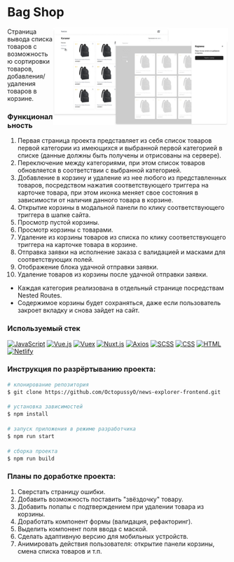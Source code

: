 # Bag Shop

<img align="right" width="400px" src="https://raw.githubusercontent.com/OctopussyO/bag-shop-test/master/static/preview.png" alt="Иллюстрация к проекту">

Cтраница вывода списка товаров с возможностью сортировки товаров, добавления/удаления товаров в корзине.

<!-- Ознакомиться с приложением можно по [ссылке](https://wow-news.nomoredomains.club/). -->

### Функциональность

1. Первая страница проекта представляет из себя список товаров первой категории из имеющихся и выбранной первой категорией в списке (данные должны быть получены и отрисованы на сервере).
2. Переключение между категориями, при этом список товаров обновляется в соответствии с выбранной категорией.
3. Добавление в корзину и удаление из нее любого из представленных товаров, посредством нажатия соответствующего триггера на карточке товара, при этом иконка меняет свое состояния в зависимости от наличия данного товара в корзине.
4. Открытие корзины в модальной панели по клику соответствующего триггера в шапке сайта.
5. Просмотр пустой корзины.
6. Просмотр корзины с товарами.
7. Удаление из корзины товаров из списка по клику соответствующего триггера на карточке товара в корзине.
8. Отправка заявки на исполнение заказа с валидацией и масками для соответствующих полей.
9. Отображение блока удачной отправки заявки.
10. Удаление товаров из корзины после удачной отправки заявки.

- Каждая категория реализована в отдельный странице посредствам Nested Routes.
- Содержимое корзины будет сохраняться, даже если пользователь закроет вкладку и снова зайдет на сайт.

### Используемый стек

[![JavaScript](https://img.shields.io/badge/-JavaScript-464646??style=flat-square&logo=javascript)](https://www.javascript.com/)
[![Vue.js](https://img.shields.io/badge/-Vue.js-464646??style=flat-square&logo=vue.js)](https://ru.vuejs.org/)
[![Vuex](https://img.shields.io/badge/-Vuex-464646??style=flat-square&logo=vuex.js)](https://vuex.vuejs.org/)
[![Nuxt.js](https://img.shields.io/badge/-Nuxt.js-464646??style=flat-square&logo=nuxt.js)](https://https://nuxtjs.org/)
[![Axios](https://img.shields.io/badge/-Axios-464646??style=flat-square&logo=axios.js)](https://www.npmjs.com/package/axios)
[![SCSS](https://img.shields.io/badge/-SCSS-464646??style=flat-square&logo=scss)](https://https://sass-scss.ru/)
[![CSS](https://img.shields.io/badge/-CSS-464646??style=flat-square&logo=css3)](https://www.w3.org/Style/CSS/specs.ru.html)
[![HTML](https://img.shields.io/badge/-HTML-464646??style=flat-square&logo=HTML5)](https://www.w3.org/TR/html52/introduction.html#introduction)
[![Netlify](https://img.shields.io/badge/-Netlify-464646??style=flat-square&logo=netlify)](https://https://www.netlify.com/)

### Инструкция по разрёртыванию проекта:
```bash
# клонирование репозитория
$ git clone https://github.com/OctopussyO/news-explorer-frontend.git

# установка зависимостей
$ npm install

# запуск приложения в режиме разработчика
$ npm run start

# сборка проекта
$ npm run build
```

### Планы по доработке проекта:

1. Сверстать страницу ошибки.
2. Добавить возможность поставить "звёздочку" товару.
3. Добавить попапы с подтверждением при удалении товара из корзины.
4. Доработать компонент формы (валидация, рефакторинг).
5. Выделить компонент поля ввода с маской.
6. Сделать адаптивную версию для мобильных устройств.
7. Анимировать действия пользователя: открытие панели корзины, смена списка товаров и т.п.
